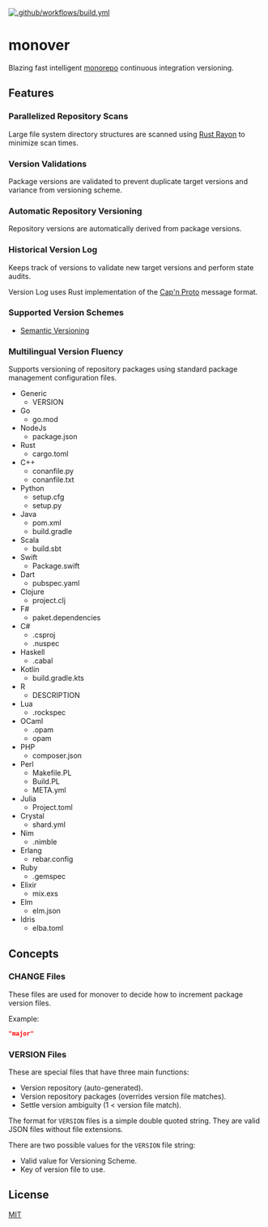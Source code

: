 [![.github/workflows/build.yml](https://github.com/gregl83/monover/actions/workflows/build.yml/badge.svg)](https://github.com/gregl83/monover/actions/workflows/build.yml)
# monover

Blazing fast intelligent [monorepo](https://github.com/gregl83/monorepo) continuous integration versioning.

## Features

### Parallelized Repository Scans

Large file system directory structures are scanned using [Rust Rayon](https://github.com/rayon-rs/rayon) to minimize scan times.

### Version Validations

Package versions are validated to prevent duplicate target versions and variance from versioning scheme.

### Automatic Repository Versioning

Repository versions are automatically derived from package versions.

### Historical Version Log

Keeps track of versions to validate new target versions and perform state audits.

Version Log uses Rust implementation of the [Cap'n Proto](https://github.com/capnproto/capnproto-rust) message format.

### Supported Version Schemes

- [Semantic Versioning](https://semver.org/)

### Multilingual Version Fluency

Supports versioning of repository packages using standard package management configuration files. 

- Generic
  - VERSION
- Go
  - go.mod
- NodeJs
  - package.json
- Rust
  - cargo.toml
- C++
  - conanfile.py
  - conanfile.txt
- Python
  - setup.cfg
  - setup.py
- Java
  - pom.xml
  - build.gradle
- Scala
  - build.sbt
- Swift
  - Package.swift
- Dart
  - pubspec.yaml
- Clojure
  - project.clj
- F#
  - paket.dependencies
- C#
  - .csproj
  - .nuspec
- Haskell
  - .cabal
- Kotlin
  - build.gradle.kts
- R
  - DESCRIPTION
- Lua
  - .rockspec
- OCaml
  - .opam
  - opam
- PHP
  - composer.json
- Perl
  - Makefile.PL
  - Build.PL
  - META.yml
- Julia
  - Project.toml
- Crystal
  - shard.yml
- Nim
  - .nimble
- Erlang
  - rebar.config
- Ruby
  - .gemspec
- Elixir
  - mix.exs
- Elm
  - elm.json
- Idris
  - elba.toml

## Concepts

### CHANGE Files

These files are used for monover to decide how to increment package version files.

Example:

```json
"major"
```

### VERSION Files

These are special files that have three main functions:

- Version repository (auto-generated).
- Version repository packages (overrides version file matches).
- Settle version ambiguity (1 < version file match).

The format for `VERSION` files is a simple double quoted string. They are valid JSON files without file extensions.

There are two possible values for the `VERSION` file string:

- Valid value for Versioning Scheme.
- Key of version file to use.

## License

[MIT](LICENSE)

